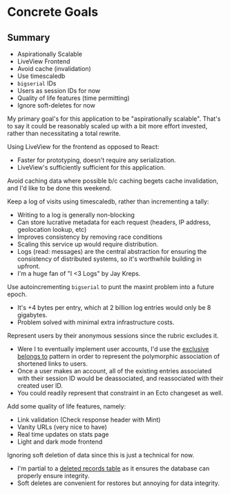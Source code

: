 # Concrete Goals

## Summary
- Aspirationally Scalable
- LiveView Frontend
- Avoid cache (invalidation)
- Use timescaledb
- `bigserial` IDs
- Users as session IDs for now
- Quality of life features (time permitting)
- Ignore soft-deletes for now

My primary goal's for this application to be "aspirationally scalable". That's to say it could be reasonably scaled up with a bit more effort invested, rather than necessitating a total rewrite.

Using LiveView for the frontend as opposed to React:
- Faster for prototyping, doesn't require any serialization.
- LiveView's sufficiently sufficient for this application.

Avoid caching data where possible b/c caching begets cache invalidation, and I'd like to be done this weekend.

Keep a log of visits using timescaledb, rather than incrementing a tally:
- Writing to a log is generally non-blocking
- Can store lucrative metadata for each request (headers, IP address, geolocation lookup, etc)
- Improves consistency by removing race conditions
- Scaling this service up would require distribution.
- Logs (read: messages) are the central abstraction for ensuring the consistency of distributed systems, so it's worthwhile building in upfront.
- I'm a huge fan of "I <3 Logs" by Jay Kreps.

Use autoincrementing `bigserial` to punt the maxint problem into a future epoch.
- It's +4 bytes per entry, which at 2 billion log entries would only be 8 gigabytes.
- Problem solved with minimal extra infrastructure costs.

Represent users by their anonymous sessions since the rubric excludes it.
- Were I to eventually implement user accounts, I'd use the [exclusive belongs to](https://hashrocket.com/blog/posts/modeling-polymorphic-associations-in-a-relational-database#exclusive-belongs-to-aka-exclusive-arc-) pattern in order to represent the polymorphic association of shortened links to users.
- Once a user makes an account, all of the existing entries associated with their session ID would be deassociated, and reassociated with their created user ID.
- You could readily represent that constraint in an Ecto changeset as well.

Add some quality of life features, namely:
- Link validation (Check response header with Mint)
- Vanity URLs (very nice to have)
- Real time updates on stats page
- Light and dark mode frontend

Ignoring soft deletion of data since this is just a technical for now.
- I'm partial to a [deleted records table](https://brandur.org/soft-deletion#deleted-records) as it ensures the database can properly ensure integrity.
- Soft deletes are convenient for restores but annoying for data integrity.
